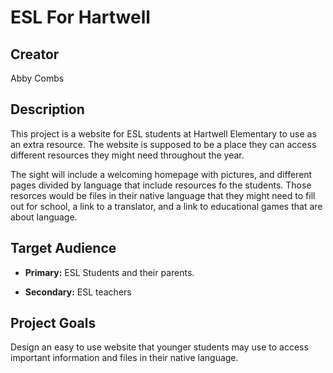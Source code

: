 # ESL For Hartwell

## Creator

Abby Combs

## Description

This project is a website for ESL students at Hartwell Elementary to use as an extra resource. The website is supposed to be a place they can access different resources they might need throughout the year.

The sight will include a welcoming homepage with pictures, and different pages divided by language that include resources fo the students. Those resorces would be files in their native language that they might need to fill out for school, a link to a translator, and a link to educational games that are about language.

## Target Audience

- **Primary:** ESL Students and their parents.
  
- **Secondary:** ESL teachers 

## Project Goals

Design an easy to use website that younger students may use to access important information and files in their native language.